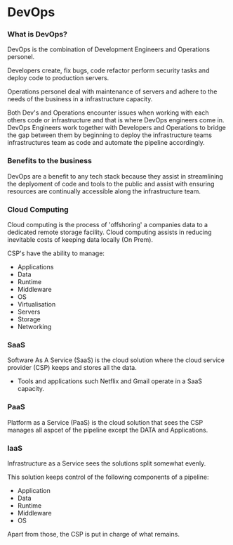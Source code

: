 # DevOps

### What is DevOps?

DevOps is the combination of Development Engineers and Operations personel. 

Developers create, fix bugs, code refactor perform security tasks and deploy code to production servers.

Operations personel deal with maintenance of servers and adhere to the needs of the business in a infrastructure capacity.

Both Dev's and Operations encounter issues when working with each others code or infrastructure and that is where DevOps engineers come in.
DevOps Engineers work together with Developers and Operations to bridge the gap between them by beginning to deploy the infrastructure teams infrastructures team as code and automate the pipeline accordingly.

### Benefits to the business

DevOps are a benefit to any tech stack because they assist in streamlining the deplyoment of code and tools to the public and assist with ensuring resources are continually accessible along the infrastructure team.

### Cloud Computing

Cloud computing is the process of 'offshoring' a companies data to a dedicated remote storage facility. Cloud computing assists in reducing inevitable costs of keeping data locally (On Prem).

CSP's have the ability to manage:

- Applications
- Data
- Runtime
- Middleware
- OS
- Virtualisation
- Servers
- Storage
- Networking

### SaaS

Software As A Service (SaaS) is the cloud solution where the cloud service provider (CSP) keeps and stores all the data. 

- Tools and applications such Netflix and Gmail operate in a SaaS capacity.

### PaaS

Platform as a Service (PaaS) is the cloud solution that sees the CSP manages all aspcet of the pipeline except the DATA and Applications.

### IaaS

Infrastructure as a Service sees the solutions split somewhat evenly.

This solution keeps control of the following components of a pipeline:

- Application
- Data
- Runtime
- Middleware
- OS

Apart from those, the CSP is put in charge of what remains.



